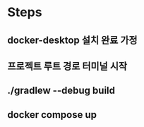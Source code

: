 # Steps
## docker-desktop 설치 완료 가정
## 프로젝트 루트 경로 터미널 시작
## ./gradlew --debug build
## docker compose up